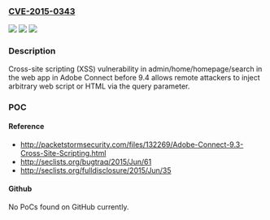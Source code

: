 ### [CVE-2015-0343](https://cve.mitre.org/cgi-bin/cvename.cgi?name=CVE-2015-0343)
![](https://img.shields.io/static/v1?label=Product&message=n%2Fa&color=blue)
![](https://img.shields.io/static/v1?label=Version&message=n%2Fa&color=blue)
![](https://img.shields.io/static/v1?label=Vulnerability&message=n%2Fa&color=brighgreen)

### Description

Cross-site scripting (XSS) vulnerability in admin/home/homepage/search in the web app in Adobe Connect before 9.4 allows remote attackers to inject arbitrary web script or HTML via the query parameter.

### POC

#### Reference
- http://packetstormsecurity.com/files/132269/Adobe-Connect-9.3-Cross-Site-Scripting.html
- http://seclists.org/bugtraq/2015/Jun/61
- http://seclists.org/fulldisclosure/2015/Jun/35

#### Github
No PoCs found on GitHub currently.

